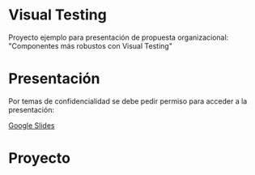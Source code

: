 # Visual Testing
Proyecto ejemplo para presentación de propuesta organizacional: "Componentes más robustos con Visual Testing"

# Presentación
Por temas de confidencialidad se debe pedir permiso para acceder a la presentación:

[Google Slides](https://docs.google.com/presentation/d/1ct-76XoecsFvNOC0CcTZejT0w0E24VsaQ3x-EG5MGQc/edit?usp=sharing)

# Proyecto
